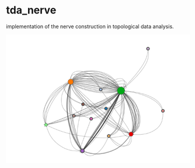 # tda_nerve
implementation of the nerve construction in topological data analysis. 

![Image of nerve AML data](https://github.com/raoufdridi/tda_nerve/blob/master/pic.png)
